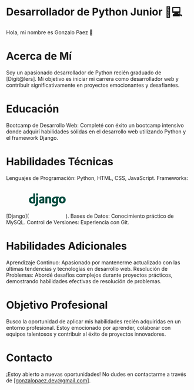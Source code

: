 # Desarrollador de Python Junior 🐍💻
Hola, mi nombre es Gonzalo Paez 👋 

# Acerca de Mí
Soy un apasionado desarrollador de Python recién graduado de [Digit@lers]. Mi objetivo es iniciar mi carrera como desarrollador web y contribuir significativamente en proyectos emocionantes y desafiantes.

# Educación
Bootcamp de Desarrollo Web: Completé con éxito un bootcamp intensivo donde adquirí habilidades sólidas en el desarrollo web utilizando Python y el framework Django.

# Habilidades Técnicas
Lenguajes de Programación: Python, HTML, CSS, JavaScript.
Frameworks: [Django](<svg xmlns="http://www.w3.org/2000/svg" x="0px" y="0px" width="100" height="100" viewBox="0 0 48 48">
<path fill="#004d40" fill-rule="evenodd" d="M8,16v12.646C6.655,28.9,5.949,29,4.878,29 C1.67,28.997,0,27.565,0,24.816c0-2.649,1.771-4.368,4.516-4.368c0.426,0,0.75,0.033,1.143,0.134V16H8z M5.659,22.672 c-0.308-0.1-0.561-0.134-0.886-0.134c-1.328,0-2.096,0.809-2.096,2.228c0,1.381,0.734,2.143,2.079,2.143 c0.291,0,0.527-0.016,0.903-0.067V22.672L5.659,22.672z" clip-rule="evenodd"></path><path fill="#004d40" fill-rule="evenodd" d="M12,20.046v6.618c0,2.076-0.155,3.224-0.612,4.084 c-0.426,0.827-0.987,1.349-2.146,1.925l-2.437-1.149c1.159-0.539,1.721-1.015,2.079-1.742c0.375-0.743,0.494-1.754,0.494-4.017 v-5.721H12z" clip-rule="evenodd"></path><rect width="2.623" height="2.713" x="9.377" y="16" fill="#004d40" fill-rule="evenodd" clip-rule="evenodd"></rect><path fill="#004d40" fill-rule="evenodd" d="M13.734,20.876c1.136-0.552,2.223-0.795,3.408-0.795 c1.321,0,2.189,0.363,2.573,1.073C19.93,21.551,20,22.068,20,23.175v5.407c-1.152,0.171-2.606,0.294-3.673,0.294 c-2.156,0-3.123-0.778-3.123-2.505c0-1.868,1.285-2.731,4.441-3.006V22.78c0-0.483-0.235-0.658-0.884-0.658 c-0.95,0-2.02,0.278-3.024,0.812L13.734,20.876z M17.761,25.107c-1.702,0.171-2.255,0.449-2.255,1.141 c0,0.518,0.318,0.761,1.02,0.761c0.384,0,0.735-0.034,1.235-0.12L17.761,25.107L17.761,25.107z" clip-rule="evenodd"></path><path fill="#004d40" fill-rule="evenodd" d="M21.418,20.693c1.52-0.421,2.772-0.613,4.041-0.613 c1.318,0,2.273,0.317,2.839,0.93C28.83,21.588,29,22.222,29,23.573v5.303h-2.574v-5.195c0-1.038-0.335-1.424-1.252-1.424 c-0.351,0-0.669,0.035-1.186,0.195v6.425h-2.57V20.693z" clip-rule="evenodd"></path><path fill="#004d40" fill-rule="evenodd" d="M30.177,30.006c0.919,0.486,1.839,0.71,2.812,0.71 c1.721,0,2.454-0.473,2.454-2.176v-0.052c-0.51,0.258-1.025,0.366-1.704,0.366c-2.302,0-3.739-1.547-3.739-3.997 c0-3.043,2.141-4.762,5.974-4.762c1.126,0,2.167,0.121,3.427,0.383l-0.899,1.93c-0.699-0.138-0.057-0.021-0.584-0.072v0.279 l0.034,1.13l0.017,1.461c0.017,0.366,0.017,0.73,0.034,1.096v0.73c0,2.295-0.19,3.131-0.751,4.02 c-0.818,1.302-2.234,1.947-4.246,1.947c-1.024,0-1.91-0.155-2.829-0.521V30.006L30.177,30.006z M35.392,22.251h-0.085h-0.19 c-0.51-0.017-1.108,0.121-1.518,0.383c-0.628,0.365-0.953,1.027-0.953,1.964c0,1.337,0.649,2.102,1.808,2.102 c0.358,0,0.649-0.069,0.987-0.172v-0.193v-0.73c0-0.314-0.017-0.662-0.017-1.027l-0.017-1.234l-0.017-0.886V22.251z" clip-rule="evenodd"></path><path fill="#004d40" fill-rule="evenodd" d="M43.566,20.046c2.753,0,4.434,1.66,4.434,4.348 c0,2.756-1.752,4.483-4.544,4.483c-2.756,0-4.456-1.659-4.456-4.33C39.005,21.774,40.757,20.046,43.566,20.046z M43.509,26.752 c1.057,0,1.681-0.838,1.681-2.294c0-1.439-0.607-2.294-1.663-2.294c-1.093,0-1.718,0.838-1.718,2.294 C41.81,25.914,42.438,26.752,43.509,26.752L43.509,26.752z" clip-rule="evenodd"></path>
</svg>).
Bases de Datos: Conocimiento práctico de MySQL.
Control de Versiones: Experiencia con Git.

# Habilidades Adicionales
Aprendizaje Continuo: Apasionado por mantenerme actualizado con las últimas tendencias y tecnologías en desarrollo web.
Resolución de Problemas: Abordé desafíos complejos durante proyectos prácticos, demostrando habilidades efectivas de resolución de problemas.

# Objetivo Profesional
Busco la oportunidad de aplicar mis habilidades recién adquiridas en un entorno profesional. Estoy emocionado por aprender, colaborar con equipos talentosos y contribuir al éxito de proyectos innovadores.

# Contacto
¡Estoy abierto a nuevas oportunidades! No dudes en contactarme a través de [gonzalopaez.dev@gmail.com].
<!--
**GonzaPaez/GonzaPaez** is a ✨ _special_ ✨ repository because its `README.md` (this file) appears on your GitHub profile.

Here are some ideas to get you started:

- 🔭 I’m currently working on ...
- 🌱 I’m currently learning ...
- 👯 I’m looking to collaborate on ...
- 🤔 I’m looking for help with ...
- 💬 Ask me about ...
- 📫 How to reach me: ...
- 😄 Pronouns: ...
- ⚡ Fun fact: ...
-->
